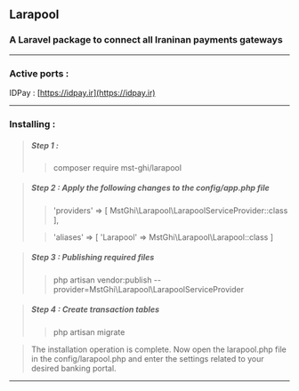 ## Larapool

### A **Laravel** package to connect all Iraninan payments gateways

---

### **Active ports** :

IDPay : [https://idpay.ir](https://idpay.ir)

---

### **Installing** :

>##### Step 1 :
> 
>>composer require mst-ghi/larapool

>##### Step 2 : Apply the following changes to the config/app.php file
>>    'providers' => [
>>      MstGhi\Larapool\LarapoolServiceProvider::class
>>    ],
> 
>>    'aliases' => [
>>      'Larapool' => MstGhi\Larapool\Larapool::class
>>    ]

>##### Step 3 : Publishing required files
> 
>>php artisan vendor:publish --provider=MstGhi\Larapool\LarapoolServiceProvider 

>##### Step 4 : Create transaction tables
> 
>>php artisan migrate


> The installation operation is complete. 
Now open the larapool.php file in the config/larapool.php and enter the settings related to your desired banking portal.

---
